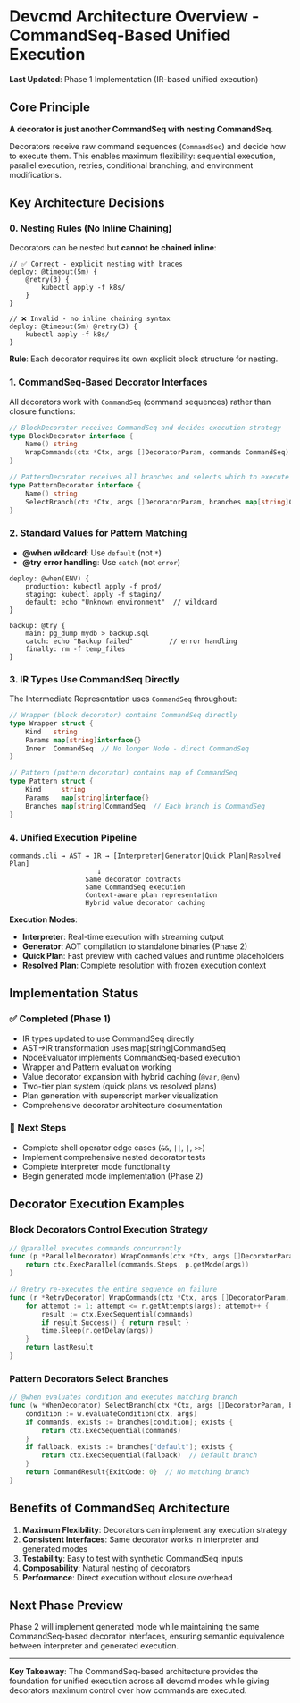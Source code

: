 # Devcmd Architecture Overview - CommandSeq-Based Unified Execution

**Last Updated**: Phase 1 Implementation (IR-based unified execution)

## Core Principle

**A decorator is just another CommandSeq with nesting CommandSeq.**

Decorators receive raw command sequences (`CommandSeq`) and decide how to execute them. This enables maximum flexibility: sequential execution, parallel execution, retries, conditional branching, and environment modifications.

## Key Architecture Decisions

### 0. Nesting Rules (No Inline Chaining)

Decorators can be nested but **cannot be chained inline**:

```devcmd
// ✅ Correct - explicit nesting with braces
deploy: @timeout(5m) {
    @retry(3) {
        kubectl apply -f k8s/
    }
}

// ❌ Invalid - no inline chaining syntax
deploy: @timeout(5m) @retry(3) {
    kubectl apply -f k8s/
}
```

**Rule**: Each decorator requires its own explicit block structure for nesting.

### 1. CommandSeq-Based Decorator Interfaces

All decorators work with `CommandSeq` (command sequences) rather than closure functions:

```go
// BlockDecorator receives CommandSeq and decides execution strategy
type BlockDecorator interface {
    Name() string
    WrapCommands(ctx *Ctx, args []DecoratorParam, commands CommandSeq) CommandResult
}

// PatternDecorator receives all branches and selects which to execute
type PatternDecorator interface {
    Name() string
    SelectBranch(ctx *Ctx, args []DecoratorParam, branches map[string]CommandSeq) CommandResult
}
```

### 2. Standard Values for Pattern Matching

- **@when wildcard**: Use `default` (not `*`)
- **@try error handling**: Use `catch` (not `error`)

```devcmd
deploy: @when(ENV) {
    production: kubectl apply -f prod/
    staging: kubectl apply -f staging/
    default: echo "Unknown environment"  // wildcard
}

backup: @try {
    main: pg_dump mydb > backup.sql
    catch: echo "Backup failed"         // error handling
    finally: rm -f temp_files
}
```

### 3. IR Types Use CommandSeq Directly

The Intermediate Representation uses `CommandSeq` throughout:

```go
// Wrapper (block decorator) contains CommandSeq directly
type Wrapper struct {
    Kind   string
    Params map[string]interface{}
    Inner  CommandSeq  // No longer Node - direct CommandSeq
}

// Pattern (pattern decorator) contains map of CommandSeq
type Pattern struct {
    Kind     string
    Params   map[string]interface{}
    Branches map[string]CommandSeq  // Each branch is CommandSeq
}
```

### 4. Unified Execution Pipeline

```
commands.cli → AST → IR → [Interpreter|Generator|Quick Plan|Resolved Plan]
                      ↓
                   Same decorator contracts
                   Same CommandSeq execution
                   Context-aware plan representation
                   Hybrid value decorator caching
```

**Execution Modes**:
- **Interpreter**: Real-time execution with streaming output
- **Generator**: AOT compilation to standalone binaries (Phase 2)
- **Quick Plan**: Fast preview with cached values and runtime placeholders
- **Resolved Plan**: Complete resolution with frozen execution context

## Implementation Status

### ✅ Completed (Phase 1)
- IR types updated to use CommandSeq directly
- AST→IR transformation uses map[string]CommandSeq
- NodeEvaluator implements CommandSeq-based execution
- Wrapper and Pattern evaluation working
- Value decorator expansion with hybrid caching (`@var`, `@env`)
- Two-tier plan system (quick plans vs resolved plans)
- Plan generation with superscript marker visualization
- Comprehensive decorator architecture documentation

### 🚧 Next Steps
- Complete shell operator edge cases (`&&`, `||`, `|`, `>>`)
- Implement comprehensive nested decorator tests
- Complete interpreter mode functionality
- Begin generated mode implementation (Phase 2)

## Decorator Execution Examples

### Block Decorators Control Execution Strategy

```go
// @parallel executes commands concurrently
func (p *ParallelDecorator) WrapCommands(ctx *Ctx, args []DecoratorParam, commands CommandSeq) CommandResult {
    return ctx.ExecParallel(commands.Steps, p.getMode(args))
}

// @retry re-executes the entire sequence on failure
func (r *RetryDecorator) WrapCommands(ctx *Ctx, args []DecoratorParam, commands CommandSeq) CommandResult {
    for attempt := 1; attempt <= r.getAttempts(args); attempt++ {
        result := ctx.ExecSequential(commands)
        if result.Success() { return result }
        time.Sleep(r.getDelay(args))
    }
    return lastResult
}
```

### Pattern Decorators Select Branches

```go
// @when evaluates condition and executes matching branch
func (w *WhenDecorator) SelectBranch(ctx *Ctx, args []DecoratorParam, branches map[string]CommandSeq) CommandResult {
    condition := w.evaluateCondition(ctx, args)
    if commands, exists := branches[condition]; exists {
        return ctx.ExecSequential(commands)
    }
    if fallback, exists := branches["default"]; exists {
        return ctx.ExecSequential(fallback)  // Default branch
    }
    return CommandResult{ExitCode: 0}  // No matching branch
}
```

## Benefits of CommandSeq Architecture

1. **Maximum Flexibility**: Decorators can implement any execution strategy
2. **Consistent Interfaces**: Same decorator works in interpreter and generated modes
3. **Testability**: Easy to test with synthetic CommandSeq inputs
4. **Composability**: Natural nesting of decorators
5. **Performance**: Direct execution without closure overhead

## Next Phase Preview

Phase 2 will implement generated mode while maintaining the same CommandSeq-based decorator interfaces, ensuring semantic equivalence between interpreter and generated execution.

---

**Key Takeaway**: The CommandSeq-based architecture provides the foundation for unified execution across all devcmd modes while giving decorators maximum control over how commands are executed.